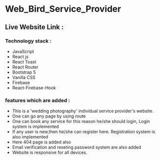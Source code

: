 # Web_Bird_Service_Provider
## Live Website Link : 

### Technology stack :

* JavaScript
* React js
* React Toast
* React Router
* Bootstrap 5
* Vanilla CSS
* Firebase
* React-Firebase-Hook

### features which are added :

* This is a 'wedding photography' individual service provider's website.
* One can go any page by using route
* One can book any service for this reason he/she should login, Login system is implemented
* If any user is new,then he/she can register here. Registration system is also implemented 
* Here 404 page is added also
* Email verification and reseting password system are also added
* Website is responsive for all devices.